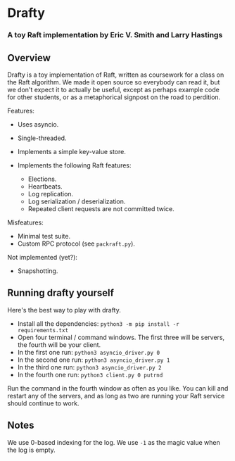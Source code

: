 # Drafty

### A toy Raft implementation by Eric V. Smith and Larry Hastings

## Overview

Drafty is a toy implementation of Raft, written as coursework
for a class on the Raft algorithm.  We made it open source
so everybody can read it, but we don't expect it to actually
be useful, except as perhaps example code for other students,
or as a metaphorical signpost on the road to perdition.

Features:

* Uses asyncio.
* Single-threaded.
* Implements a simple key-value store.
* Implements the following Raft features:

    * Elections.
    * Heartbeats.
    * Log replication.
    * Log serialization / deserialization.
    * Repeated client requests are not committed twice.

Misfeatures:

* Minimal test suite.
* Custom RPC protocol (see `packraft.py`).

Not implemented (yet?):

* Snapshotting.

## Running drafty yourself

Here's the best way to play with drafty.

* Install all the dependencies: `python3 -m pip install -r requirements.txt`
* Open four terminal / command windows.  The first three
  will be servers, the fourth will be your client.
* In the first one run:  `python3 asyncio_driver.py 0`
* In the second one run:  `python3 asyncio_driver.py 1`
* In the third one run:  `python3 asyncio_driver.py 2`
* In the fourth one run: `python3 client.py 0 putrnd`

Run the command in the fourth window as often as you like.
You can kill and restart any of the servers, and as long
as two are running your Raft service should continue to work.

## Notes

We use 0-based indexing for the log.  We use `-1` as
the magic value when the log is empty.
